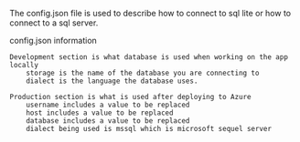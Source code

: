 The config.json file is used to describe how to connect to sql lite or how to connect to a sql server.

config.json information

    Development section is what database is used when working on the app locally
        storage is the name of the database you are connecting to
        dialect is the language the database uses.

    Production section is what is used after deploying to Azure
        username includes a value to be replaced
        host includes a value to be replaced
        database includes a value to be replaced
        dialect being used is mssql which is microsoft sequel server